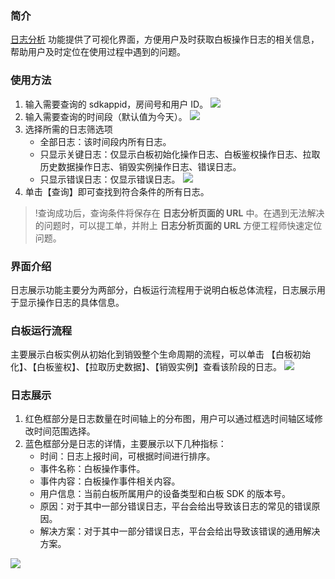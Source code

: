 ### 简介
[日志分析](https://console.cloud.tencent.com/tiw/monitor) 功能提供了可视化界面，方便用户及时获取白板操作日志的相关信息，帮助用户及时定位在使用过程中遇到的问题。

### 使用方法

1. 输入需要查询的 sdkappid，房间号和用户 ID。
![](https://main.qcloudimg.com/raw/8247b80e77cc1fac641cb36b1b4d505b.png)
2. 输入需要查询的时间段（默认值为今天）。
![](https://main.qcloudimg.com/raw/884c0827a0cc0b09a4fa3c74988eed28.png)
3. 选择所需的日志筛选项
    - 全部日志：该时间段内所有日志。
    - 只显示关键日志：仅显示白板初始化操作日志、白板鉴权操作日志、拉取历史数据操作日志、销毁实例操作日志、错误日志。
    - 只显示错误日志：仅显示错误日志。
![](https://main.qcloudimg.com/raw/5a30fc8e9007635652d86b1a9dc62f46.png)
4. 单击【查询】即可查找到符合条件的所有日志。

>!查询成功后，查询条件将保存在 **日志分析页面的 URL** 中。在遇到无法解决的问题时，可以提工单，并附上 **日志分析页面的 URL** 方便工程师快速定位问题。

### 界面介绍

日志展示功能主要分为两部分，白板运行流程用于说明白板总体流程，日志展示用于显示操作日志的具体信息。

### 白板运行流程

主要展示白板实例从初始化到销毁整个生命周期的流程，可以单击 【白板初始化】、【白板鉴权】、【拉取历史数据】、【销毁实例】查看该阶段的日志。
![](https://main.qcloudimg.com/raw/652318473b903c0408a2fb68883d6d6b.png)

### 日志展示

1. 红色框部分是日志数量在时间轴上的分布图，用户可以通过框选时间轴区域修改时间范围选择。
2. 蓝色框部分是日志的详情，主要展示以下几种指标：
    - 时间：日志上报时间，可根据时间进行排序。
    - 事件名称：白板操作事件。
    - 事件内容：白板操作事件相关内容。
    - 用户信息：当前白板所属用户的设备类型和白板 SDK 的版本号。
    - 原因：对于其中一部分错误日志，平台会给出导致该日志的常见的错误原因。
    - 解决方案：对于其中一部分错误日志，平台会给出导致该错误的通用解决方案。

![](https://main.qcloudimg.com/raw/005c0df80a18cc238ca9da37a23a7742.png)


